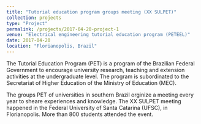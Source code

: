 ```yaml
---
title: "Tutorial education program groups meeting (XX SULPET)"
collection: projects
type: "Project"
permalink: /projects/2017-04-20-project-1
venue: "Electrical engineering tutorial education program (PETEEL)"
date: 2017-04-20
location: "Florianopolis, Brazil"
---
```


The Tutorial Education Program (PET) is a program of the Brazilian Federal Government to encourage university research, teaching and extension activities at the undergraduate level. 
The program is subordinated to the Secretariat of Higher Education of the Ministry of Education (MEC).

The groups PET of universities in southern Brazil orginize a meeting every year to sheare experiences and knowledge. 
The XX SULPET meeting happened in the Federal University of Santa Catarina (UFSC), in Florianopolis.
More than 800 students attended the event.
